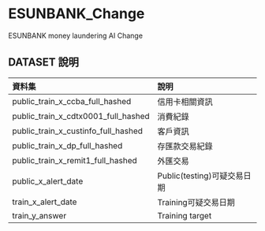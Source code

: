 # ESUNBANK_Change
ESUNBANK money laundering AI Change

## DATASET 說明 
| 資料集 | 說明 |
| :-- | :-- |
| public_train_x_ccba_full_hashed  | 信用卡相關資訊 |
| public_train_x_cdtx0001_full_hashed  | 消費紀錄 |
| public_train_x_custinfo_full_hashed  | 客戶資訊 |
| public_train_x_dp_full_hashed  | 存匯款交易紀錄 |
| public_train_x_remit1_full_hashed | 外匯交易 |
| public_x_alert_date | Public(testing)可疑交易日期 |
| train_x_alert_date | Training可疑交易日期 |
| train_y_answer  | Training target |
